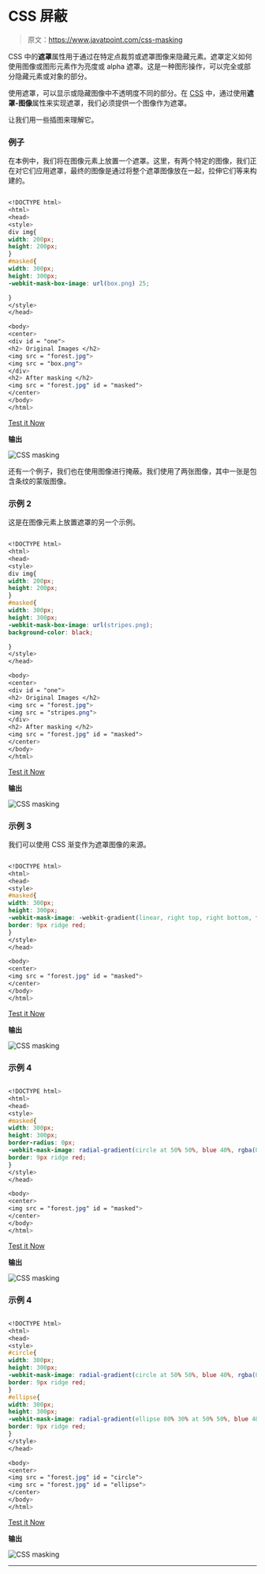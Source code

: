 # CSS 屏蔽

> 原文：<https://www.javatpoint.com/css-masking>

CSS 中的**遮罩**属性用于通过在特定点裁剪或遮罩图像来隐藏元素。遮罩定义如何使用图像或图形元素作为亮度或 alpha 遮罩。这是一种图形操作，可以完全或部分隐藏元素或对象的部分。

使用遮罩，可以显示或隐藏图像中不透明度不同的部分。在 [CSS](https://www.javatpoint.com/css-tutorial) 中，通过使用**遮罩-图像**属性来实现遮罩，我们必须提供一个图像作为遮罩。

让我们用一些插图来理解它。

### 例子

在本例中，我们将在图像元素上放置一个遮罩。这里，有两个特定的图像，我们正在对它们应用遮罩，最终的图像是通过将整个遮罩图像放在一起，拉伸它们等来构建的。

```css

<!DOCTYPE html>
<html>
<head>
<style>
div img{
width: 200px;
height: 200px;
}
#masked{
width: 300px;
height: 300px;
-webkit-mask-box-image: url(box.png) 25;

}
</style>
</head>

<body>
<center>
<div id = "one">
<h2> Original Images </h2>
<img src = "forest.jpg">
<img src = "box.png">
</div>
<h2> After masking </h2>
<img src = "forest.jpg" id = "masked">
</center>
</body>
</html>

```

[Test it Now](https://www.javatpoint.com/oprweb/test.jsp?filename=CSSmasking1)

**输出**

![CSS masking](img/593a3fb24d0583bee9e82b92d95697ac.png)

还有一个例子，我们也在使用图像进行掩蔽。我们使用了两张图像，其中一张是包含条纹的蒙版图像。

### 示例 2

这是在图像元素上放置遮罩的另一个示例。

```css

<!DOCTYPE html>
<html>
<head>
<style>
div img{
width: 200px;
height: 200px;
}
#masked{
width: 300px;
height: 300px;
-webkit-mask-box-image: url(stripes.png);
background-color: black;

}
</style>
</head>

<body>
<center>
<div id = "one">
<h2> Original Images </h2>
<img src = "forest.jpg">
<img src = "stripes.png">
</div>
<h2> After masking </h2>
<img src = "forest.jpg" id = "masked">
</center>
</body>
</html>

```

[Test it Now](https://www.javatpoint.com/oprweb/test.jsp?filename=CSSmasking2)

**输出**

![CSS masking](img/448049acd4671621ffba95691eea382d.png)

### 示例 3

我们可以使用 CSS 渐变作为遮罩图像的来源。

```css

<!DOCTYPE html>
<html>
<head>
<style>
#masked{
width: 300px;
height: 300px;
-webkit-mask-image: -webkit-gradient(linear, right top, right bottom, from(rgba(0,0,0,0)), to(rgba(0,0,0,0.9)));
border: 9px ridge red;
}
</style>
</head>

<body>
<center>
<img src = "forest.jpg" id = "masked">
</center>
</body>
</html>

```

[Test it Now](https://www.javatpoint.com/oprweb/test.jsp?filename=CSSmasking3)

**输出**

![CSS masking](img/b3a74a19992d2b56bd58aa1e130dda54.png)

### 示例 4

```css

<!DOCTYPE html>
<html>
<head>
<style>
#masked{
width: 300px;
height: 300px;
border-radius: 0px;
-webkit-mask-image: radial-gradient(circle at 50% 50%, blue 40%, rgba(0,0,0,0.3) 70%);
border: 9px ridge red;
}
</style>
</head>

<body>
<center>
<img src = "forest.jpg" id = "masked">
</center>
</body>
</html>

```

[Test it Now](https://www.javatpoint.com/oprweb/test.jsp?filename=CSSmasking4)

**输出**

![CSS masking](img/271f54753a7ac792431903a40d342a85.png)

### 示例 4

```css

<!DOCTYPE html>
<html>
<head>
<style>
#circle{
width: 300px;
height: 300px;
-webkit-mask-image: radial-gradient(circle at 50% 50%, blue 40%, rgba(0,0,0,0.3) 70%);
border: 9px ridge red;
}
#ellipse{
width: 300px;
height: 300px;
-webkit-mask-image: radial-gradient(ellipse 80% 30% at 50% 50%, blue 40%, rgba(0,0,0,0.3) 55%);
border: 9px ridge red;
}
</style>
</head>

<body>
<center>
<img src = "forest.jpg" id = "circle">
<img src = "forest.jpg" id = "ellipse">
</center>
</body>
</html>

```

[Test it Now](https://www.javatpoint.com/oprweb/test.jsp?filename=CSSmasking5)

**输出**

![CSS masking](img/2b1bf68f1378bef1d7f33fb6ead06818.png)

* * *